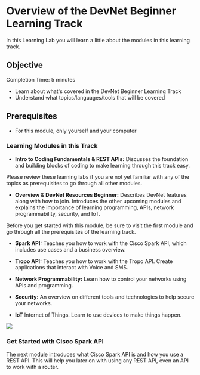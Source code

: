 # Overview of the DevNet Beginner Learning Track

In this Learning Lab you will learn a little about the modules in this learning track.


## Objective ##

Completion Time: 5 minutes

* Learn about what's covered in the DevNet Beginner Learning Track
* Understand what topics/languages/tools that will be covered


## Prerequisites
* For this module, only yourself and your computer


### Learning Modules in this Track
   * **Intro to Coding Fundamentals & REST APIs:** Discusses the foundation and building blocks of coding to make learning through this track easy.

   Please review these learning labs if you are not yet familiar with any of the topics as prerequisites to go through all other modules.

   * **Overview & DevNet Resources Beginner:** Describes DevNet features along with how to join.  Introduces the other upcoming modules and explains the importance of learning programming, APIs, network programmability, security, and IoT.

   Before you get started with this module, be sure to visit the first module and go through all the prerequisites of the learning track.

   * **Spark API:** Teaches you how to work with the Cisco Spark API, which includes use cases and a business overview.

   * **Tropo API:** Teaches you how to work with the Tropo API. Create applications that interact with Voice and SMS.

   * **Network Programmability:** Learn how to control your networks using APIs and programming.

   * **Security:** An overview on different tools and technologies to help secure your networks.

   * **IoT** Internet of Things. Learn to use devices to make things happen.

![](/posts/files/01-intro-02-overview-of-modules/assets/images/track.png)

### Get Started with Cisco Spark API
The next module introduces what Cisco Spark API is and how you use a REST API. This will help you later on with using any REST API, even an API to work with a router.
